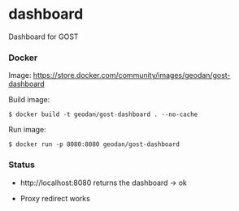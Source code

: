 # dashboard
Dashboard for GOST

### Docker

Image: https://store.docker.com/community/images/geodan/gost-dashboard

Build image:

```
$ docker build -t geodan/gost-dashboard . --no-cache
```

Run image:

```
$ docker run -p 8080:8080 geodan/gost-dashboard
```

### Status 

- http://localhost:8080 returns the dashboard -> ok

- Proxy redirect works
